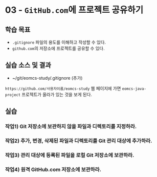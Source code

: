 # 03 - `GitHub.com`에 프로젝트 공유하기

## 학습 목표

- `.gitignore` 파일의 용도를 이해하고 작성할 수 있다.
- `github.com`의 저장소에 프로젝트를 공유할 수 있다.

## 실습 소스 및 결과

- ~/git/eomcs-study/.gitignore (추가)

`https://github.com/사용자이름/eomcs-study` 웹 페이지에 가면 `eomcs-java-project` 프로젝트가 올라가 있는 것을 보게 된다.

## 실습

### 작업1) Git 저장소에 보관하지 않을 파일과 디렉토리를 지정하라.


### 작업2) 추가, 변경, 삭제된 파일과 디렉토리를 Git 관리 대상에 추가하라.



### 작업3) 관리 대상에 등록된 파일을 로컬 Git 저장소에 보관하라.


### 작업4) 원격 GitHub.com 저장소에 보관하라.


